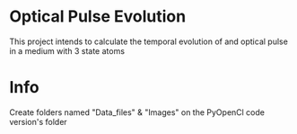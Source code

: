 # Optical Pulse Evolution
This project intends to calculate the temporal evolution of and optical pulse in a medium with 3 state atoms

# Info
Create folders named "Data_files" & "Images" on the PyOpenCl code version's folder
